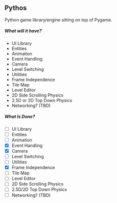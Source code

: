 ## **Pythos**

Python game library/engine sitting on top of Pygame.

##### **What will it have?**

- UI Library
- Entities
- Animation
- Event Handling
- Camera
- Level Switching
- Utilities
- Frame Independence
- Tile Map
- Level Editor
- 2D Side Scrolling Physics
- 2.5D or 2D Top Down Physics
- Networking? (TBD)


##### **What Is Done?**

- [ ] UI Library
- [ ] Entities
- [ ] Animation
- [x] Event Handling
- [x] Camera
- [ ] Level Switching
- [ ] Utilities
- [x] Frame Independence
- [ ] Tile Map
- [ ] Level Editor
- [ ] 2D Side Scrolling Physics
- [ ] 2.5D/2D Top Down Physics
- [ ] Networking? (TBD)
